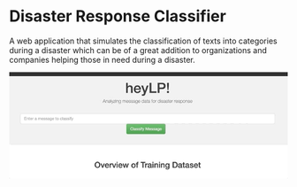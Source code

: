 # Disaster Response Classifier

A web application that simulates the classification of texts into categories during a disaster which can be of a great addition to organizations and companies helping those in need during a disaster.

![](demo.gif)
